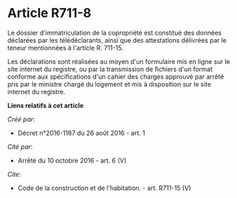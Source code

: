 # Article R711-8

Le dossier d'immatriculation de la copropriété est constitué des données déclarées par les télédéclarants, ainsi que des
attestations délivrées par le teneur mentionnées à l'article R. 711-15. 

Les déclarations sont réalisées au moyen d'un formulaire mis en ligne sur le site internet du registre, ou par la
transmission de fichiers d'un format conforme aux spécifications d'un cahier des charges approuvé par arrêté pris par le
ministre chargé du logement et mis à disposition sur le site internet du registre.

**Liens relatifs à cet article**

_Créé par_:

  - Décret n°2016-1167 du 26 août 2016 - art. 1

_Cité par_:

  - Arrêté du 10 octobre 2016 - art. 6 (V)

_Cite_:

  - Code de la construction et de l'habitation. - art. R711-15 (V)
